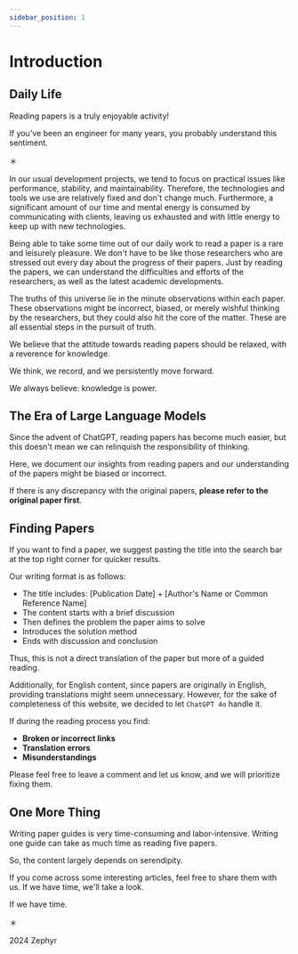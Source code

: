 ```yaml
---
sidebar_position: 1
---
```


# Introduction

## Daily Life

Reading papers is a truly enjoyable activity!

If you've been an engineer for many years, you probably understand this sentiment.

＊

In our usual development projects, we tend to focus on practical issues like performance, stability, and maintainability. Therefore, the technologies and tools we use are relatively fixed and don't change much. Furthermore, a significant amount of our time and mental energy is consumed by communicating with clients, leaving us exhausted and with little energy to keep up with new technologies.

Being able to take some time out of our daily work to read a paper is a rare and leisurely pleasure. We don't have to be like those researchers who are stressed out every day about the progress of their papers. Just by reading the papers, we can understand the difficulties and efforts of the researchers, as well as the latest academic developments.

The truths of this universe lie in the minute observations within each paper. These observations might be incorrect, biased, or merely wishful thinking by the researchers, but they could also hit the core of the matter. These are all essential steps in the pursuit of truth.

We believe that the attitude towards reading papers should be relaxed, with a reverence for knowledge.

We think, we record, and we persistently move forward.

We always believe: knowledge is power.

## The Era of Large Language Models

Since the advent of ChatGPT, reading papers has become much easier, but this doesn't mean we can relinquish the responsibility of thinking.

Here, we document our insights from reading papers and our understanding of the papers might be biased or incorrect.

If there is any discrepancy with the original papers, **please refer to the original paper first**.

## Finding Papers

If you want to find a paper, we suggest pasting the title into the search bar at the top right corner for quicker results.

Our writing format is as follows:

- The title includes: [Publication Date] + [Author's Name or Common Reference Name]
- The content starts with a brief discussion
- Then defines the problem the paper aims to solve
- Introduces the solution method
- Ends with discussion and conclusion

Thus, this is not a direct translation of the paper but more of a guided reading.

Additionally, for English content, since papers are originally in English, providing translations might seem unnecessary. However, for the sake of completeness of this website, we decided to let `ChatGPT 4o` handle it.

If during the reading process you find:

- **Broken or incorrect links**
- **Translation errors**
- **Misunderstandings**

Please feel free to leave a comment and let us know, and we will prioritize fixing them.

## One More Thing

Writing paper guides is very time-consuming and labor-intensive. Writing one guide can take as much time as reading five papers.

So, the content largely depends on serendipity.

If you come across some interesting articles, feel free to share them with us. If we have time, we'll take a look.

If we have time.

＊

2024 Zephyr

